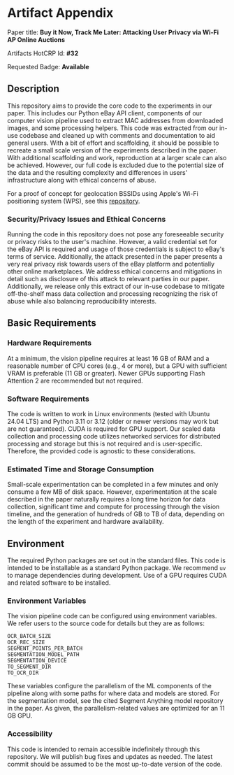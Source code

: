 # Artifact Appendix

Paper title: **Buy it Now, Track Me Later: Attacking User Privacy via Wi-Fi AP Online Auctions**

Artifacts HotCRP Id: **#32**

Requested Badge: **Available**

## Description
This repository aims to provide the core code to the experiments in our paper. This includes our Python eBay API
client, components of our computer vision pipeline used to extract MAC addresses from downloaded images,
and some processing helpers. This code was extracted from our in-use codebase and cleaned up with comments and documentation
to aid general users. With a bit of effort and scaffolding, it should be possible to recreate
a small scale version of the experiments described in the paper. With additional scaffolding and work,
reproduction at a larger scale can also be achieved. However, our full code is excluded due
to the potential size of the data and the resulting complexity and differences in users' infrastructure along
with ethical concerns of abuse.

For a proof of concept for geolocation BSSIDs using Apple's Wi-Fi positioning system (WPS), see this [repository](https://github.com/gigaryte/bssid-geolocator).


### Security/Privacy Issues and Ethical Concerns
Running the code in this repository does not pose any foreseeable security or privacy risks to the user's machine.
However, a valid credential set for the eBay API is required and usage of those credentials is subject to eBay's terms
of service. Additionally, the attack presented in the paper presents a very real privacy risk towards users of the eBay
platform and potentially other online marketplaces. We address ethical concerns and mitigations in detail
such as disclosure of this attack to relevant parties in our paper. Additionally, we release only this extract
of our in-use codebase to mitigate off-the-shelf mass data collection and processing recognizing the risk of abuse 
while also balancing reproducibility interests.

## Basic Requirements

### Hardware Requirements
At a minimum, the vision pipeline requires at least 16 GB of RAM and
a reasonable number of CPU cores (e.g., 4 or more), but a GPU with sufficient VRAM is preferable (11 GB or greater).
Newer GPUs supporting Flash Attention 2 are recommended but not required.

### Software Requirements
The code is written to work in Linux environments (tested with Ubuntu 24.04 LTS) and Python 3.11 or 3.12 (older
or newer versions may work but are not guaranteed). CUDA is required for GPU support. Our scaled data collection
and processing code utilizes networked services for distributed processing and storage but this is not required
and is user-specific. Therefore, the provided code is agnostic to these considerations.

### Estimated Time and Storage Consumption
Small-scale experimentation can be completed in a few minutes and only consume a few MB of disk space. However,
experimentation at the scale described in the paper naturally requires a long time horizon for data collection,
significant time and compute for processing through the vision timeline, and the generation of hundreds of GB to
TB of data, depending on the length of the experiment and hardware availability.

## Environment 
The required Python packages are set out in the standard files. This code is intended to be installable as a
standard Python package. We recommend `uv` to manage dependencies during development. Use of a GPU requires
CUDA and related software to be installed. 

### Environment Variables
The vision pipeline code can be configured using environment variables. We refer users to the source code for details
but they are as follows:
```
OCR_BATCH_SIZE
OCR_REC_SIZE
SEGMENT_POINTS_PER_BATCH
SEGMENTATION_MODEL_PATH
SEGMENTATION_DEVICE
TO_SEGMENT_DIR
TO_OCR_DIR
```
These variables configure the parallelism of the ML components of the pipeline along with some paths for where data and
models are stored. For the segmentation model, see the cited Segment Anything model repository in the paper. As given,
the parallelism-related values are optimized for an 11 GB GPU.

### Accessibility
This code is intended to remain accessible indefinitely through this repository. We will publish bug fixes and 
updates as needed. The latest commit should be assumed to be the most up-to-date version of the code.


